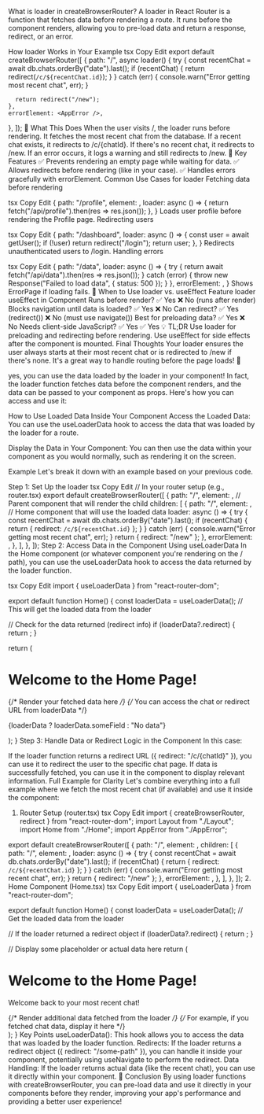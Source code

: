 What is loader in createBrowserRouter?
A loader in React Router is a function that fetches data before rendering a route. It runs before the component renders, allowing you to pre-load data and return a response, redirect, or an error.

How loader Works in Your Example
tsx
Copy
Edit
export default createBrowserRouter([
  {
    path: "/",
    async loader() {
      try {
        const recentChat = await db.chats.orderBy("date").last();
        if (recentChat) {
          return redirect(`/c/${recentChat.id}`);
        }
      } catch (err) {
        console.warn("Error getting most recent chat", err);
      }

      return redirect("/new");
    },
    errorElement: <AppError />,
  },
]);
🔹 What This Does
When the user visits /, the loader runs before rendering.
It fetches the most recent chat from the database.
If a recent chat exists, it redirects to /c/{chatId}.
If there's no recent chat, it redirects to /new.
If an error occurs, it logs a warning and still redirects to /new.
🔹 Key Features
✅ Prevents rendering an empty page while waiting for data.
✅ Allows redirects before rendering (like in your case).
✅ Handles errors gracefully with errorElement.
Common Use Cases for loader
Fetching data before rendering

tsx
Copy
Edit
{
  path: "/profile",
  element: <Profile />,
  loader: async () => {
    return fetch("/api/profile").then(res => res.json());
  },
}
Loads user profile before rendering the Profile page.
Redirecting users

tsx
Copy
Edit
{
  path: "/dashboard",
  loader: async () => {
    const user = await getUser();
    if (!user) return redirect("/login");
    return user;
  },
}
Redirects unauthenticated users to /login.
Handling errors

tsx
Copy
Edit
{
  path: "/data",
  loader: async () => {
    try {
      return await fetch("/api/data").then(res => res.json());
    } catch (error) {
      throw new Response("Failed to load data", { status: 500 });
    }
  },
  errorElement: <ErrorPage />,
}
Shows ErrorPage if loading fails.
🚀 When to Use loader vs. useEffect
Feature	loader	useEffect in Component
Runs before render?	✅ Yes	❌ No (runs after render)
Blocks navigation until data is loaded?	✅ Yes	❌ No
Can redirect?	✅ Yes (redirect())	❌ No (must use navigate())
Best for preloading data?	✅ Yes	❌ No
Needs client-side JavaScript?	✅ Yes	✅ Yes
💡 TL;DR
Use loader for preloading and redirecting before rendering.
Use useEffect for side effects after the component is mounted.
Final Thoughts
Your loader ensures the user always starts at their most recent chat or is redirected to /new if there's none. It's a great way to handle routing before the page loads! 🚀


yes, you can use the data loaded by the loader in your component! In fact, the loader function fetches data before the component renders, and the data can be passed to your component as props. Here's how you can access and use it:

How to Use Loaded Data Inside Your Component
Access the Loaded Data: You can use the useLoaderData hook to access the data that was loaded by the loader for a route.

Display the Data in Your Component: You can then use the data within your component as you would normally, such as rendering it on the screen.

Example
Let's break it down with an example based on your previous code.

Step 1: Set Up the loader
tsx
Copy
Edit
// In your router setup (e.g., router.tsx)
export default createBrowserRouter([
  {
    path: "/",
    element: <Layout />, // Parent component that will render the child
    children: [
      {
        path: "/",
        element: <Home />, // Home component that will use the loaded data
        loader: async () => {
          try {
            const recentChat = await db.chats.orderBy("date").last();
            if (recentChat) {
              return { redirect: `/c/${recentChat.id}` };
            }
          } catch (err) {
            console.warn("Error getting most recent chat", err);
          }
          return { redirect: "/new" };
        },
        errorElement: <AppError />,
      },
    ],
  },
]);
Step 2: Access Data in the Component Using useLoaderData
In the Home component (or whatever component you're rendering on the / path), you can use the useLoaderData hook to access the data returned by the loader function.

tsx
Copy
Edit
import { useLoaderData } from "react-router-dom";

export default function Home() {
  const loaderData = useLoaderData(); // This will get the loaded data from the loader

  // Check for the data returned (redirect info)
  if (loaderData?.redirect) {
    return <Redirect to={loaderData.redirect} />;
  }

  return (
    <div>
      <h1>Welcome to the Home Page!</h1>
      {/* Render your fetched data here */}
      {/* You can access the chat or redirect URL from loaderData */}
      <p>{loaderData ? loaderData.someField : "No data"}</p>
    </div>
  );
}
Step 3: Handle Data or Redirect Logic in the Component
In this case:

If the loader function returns a redirect URL ({ redirect: "/c/{chatId}" }), you can use it to redirect the user to the specific chat page.
If data is successfully fetched, you can use it in the component to display relevant information.
Full Example for Clarity
Let's combine everything into a full example where we fetch the most recent chat (if available) and use it inside the component:

1. Router Setup (router.tsx)
tsx
Copy
Edit
import { createBrowserRouter, redirect } from "react-router-dom";
import Layout from "./Layout";
import Home from "./Home";
import AppError from "./AppError";

export default createBrowserRouter([
  {
    path: "/",
    element: <Layout />,
    children: [
      {
        path: "/",
        element: <Home />,
        loader: async () => {
          try {
            const recentChat = await db.chats.orderBy("date").last();
            if (recentChat) {
              return { redirect: `/c/${recentChat.id}` };
            }
          } catch (err) {
            console.warn("Error getting most recent chat", err);
          }
          return { redirect: "/new" };
        },
        errorElement: <AppError />,
      },
    ],
  },
]);
2. Home Component (Home.tsx)
tsx
Copy
Edit
import { useLoaderData } from "react-router-dom";

export default function Home() {
  const loaderData = useLoaderData(); // Get the loaded data from the loader

  // If the loader returned a redirect object
  if (loaderData?.redirect) {
    return <Redirect to={loaderData.redirect} />;
  }

  // Display some placeholder or actual data here
  return (
    <div>
      <h1>Welcome to the Home Page!</h1>
      <p>Welcome back to your most recent chat!</p>
      {/* Render additional data fetched from the loader */}
      {/* For example, if you fetched chat data, display it here */}
    </div>
  );
}
Key Points
useLoaderData(): This hook allows you to access the data that was loaded by the loader function.
Redirects: If the loader returns a redirect object ({ redirect: "/some-path" }), you can handle it inside your component, potentially using useNavigate to perform the redirect.
Data Handling: If the loader returns actual data (like the recent chat), you can use it directly within your component.
🚀 Conclusion
By using loader functions with createBrowserRouter, you can pre-load data and use it directly in your components before they render, improving your app's performance and providing a better user experience!